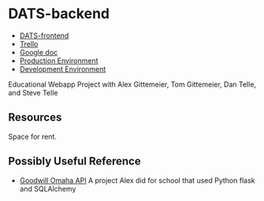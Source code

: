 # DATS-backend

- [DATS-frontend](https://github.com/win93/DATS-frontend)
- [Trello](https://trello.com/b/efzoG4Yt/dats)
- [Google doc](https://docs.google.com/document/d/1k9k_Wv1DfoFHbo29IdCb4QslMPIlbZyAqW47bJD3KAA/)
- [Production Environment](https://familytoolswap-api.herokuapp.com/)
- [Development Environment](https://familytoolswap-api.herokuapp.com/)

Educational Webapp Project with Alex Gittemeier, Tom Gittemeier, Dan Telle, and Steve Telle

## Resources

Space for rent.

## Possibly Useful Reference
 - [Goodwill Omaha API](https://github.com/khart0012/goodwill-omaha-2020-api/) A project Alex did for school that used Python flask and SQLAlchemy
 
